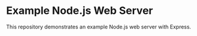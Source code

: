 # Example Node.js Web Server

This repository demonstrates an example Node.js web server with Express.
